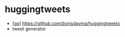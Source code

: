 # huggingtweets

- [[go]] https://github.com/borisdayma/huggingtweets
- tweet generator


[//begin]: # "Autogenerated link references for markdown compatibility"
[go]: go "Go"
[//end]: # "Autogenerated link references"